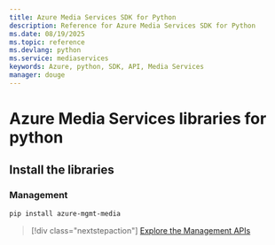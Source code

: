 ```yaml
---
title: Azure Media Services SDK for Python
description: Reference for Azure Media Services SDK for Python
ms.date: 08/19/2025
ms.topic: reference
ms.devlang: python
ms.service: mediaservices
keywords: Azure, python, SDK, API, Media Services
manager: douge
---
```

# Azure Media Services libraries for python

## Install the libraries


### Management

```bash
pip install azure-mgmt-media
```
> [!div class="nextstepaction"]
> [Explore the Management APIs](/python/api/overview/azure/mediaservices/management)